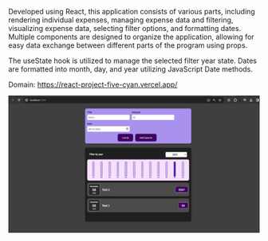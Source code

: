 Developed using React, this application consists of various parts, including rendering individual expenses, managing expense data and filtering, visualizing expense data, selecting filter options, and formatting dates. Multiple components are designed to organize the application, allowing for easy data exchange between different parts of the program using props.

The useState hook is utilized to manage the selected filter year state. Dates are formatted into month, day, and year utilizing JavaScript Date methods.

Domain: https://react-project-five-cyan.vercel.app/

![Model](expenses.png)
